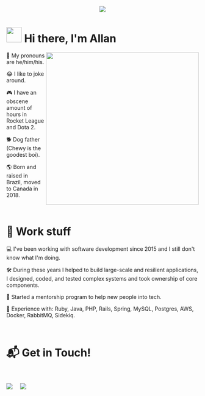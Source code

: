<p align="center">
<img src="https://i.imgur.com/rPoxqLX.png"/>
</p>

<h1><img src="https://raw.githubusercontent.com/iampavangandhi/iampavangandhi/master/gifs/Hi.gif" height="40em"> Hi there, I'm Allan</h1>

<img src="http://pa1.narvii.com/6722/8143d640b0f68362eb5372b0fca1b03731773ee6_00.gif" min-width="400px" max-width="400px" width="400px" align="right">

💬 My pronouns are he/him/his.

😂 I like to joke around.

🎮 I have an obscene amount of hours in Rocket League and Dota 2.

🐕 Dog father (Chewy is the goodest boi).

🌎 Born and raised in Brazil, moved to Canada in 2018.

<Br>

# 💼 Work stuff

💻 I've been working with software development since 2015 and I still don't know what I'm doing.

🛠️ During these years I helped to build large-scale and resilient applications, I designed, coded, and tested complex systems and took ownership of core components.

🌱 Started a mentorship program to help new people into tech.

🧠 Experience with: Ruby, Java, PHP, Rails, Spring, MySQL, Postgres, AWS, Docker, RabbitMQ, Sidekiq.

<Br>
<h1>📬 Get in Touch! </h1>
<Br>
<p>
<a href="https://www.linkedin.com/in/allan-pires/" target="blank"><img align="center" src="https://img.shields.io/badge/Allan Pires-0077B5?style=for-the-badge&logo=linkedin&logoColor=white" /></a> &nbsp;&nbsp;&nbsp;  <a href="mailto:doislan@gmail.com" target="blank"><img align="center" src="https://img.shields.io/badge/doislan@gmail.com-D14836?style=for-the-badge&logo=gmail&logoColor=white" /></a>    &nbsp;&nbsp;&nbsp;
</p>

  


